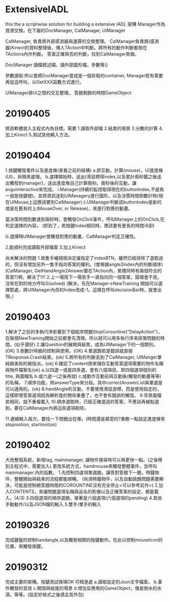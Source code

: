 # ExtensiveIADL
this the a scriptwise solution for building a extensive IADL
架構
Manager作為資源交換。在下屬的DocManager, CalManager, UIManager

CalManager, 負責將外部感測器與運算的交換整理。
CalManager負責將(感測器)Kinect的資料整理後，傳入TAction中判斷。將所有的動作判斷都放在TActions內作判斷。
答案正確與否的判斷，拉到CalManager來做。


DocManager
讀檔敘述檔，讀外部圖形檔，參數等()

參數讀取:所以會將DocManager當成是一個存取的container, Manager若有需要再從這呼叫，以GetXXX函數方式進行。

UIManager將UI之間的交互整理。
答題剩餘的時間GameObject

# 20190405
將該軟體放入主程式內為目標。需要
1.讀取外部檔
2.結束的場景
3.分數的計算
4.加上Kinect
5.測試其他輸入方法。

# 20190404
1.按鍵觸發事件以及進度條(查看之前的結構)
a.把互動，計算(mouse)，UI進度條(UI)，拆開來處理。
b.選擇開始時，送出(滑鼠標得index,以及累計兩秒鐘之後送出觸發到manager)，送出進度條自己計算兩秒。兩秒後的互動，讓avguiinteractive來完成。
  i.Manager(持續的監控取得現在的buttonIndex,不是負一就是按鍵號)，並將資訊送到UIManagery進行圖形，以及決策時間倒數計時(現在UIMouse上這應該要到CalManager)
  ii.UIManager判斷該buttonIndex是新的或是在舊有的上(MouseOver, or Release)，來進行對應的動畫。
  
  當決策時間到數達到兩秒時，會觸發OnClick事件，呼叫Manager上的OnClick,在判定選擇的內容。
  (抓到了，若按鍵Index相同時，應該要有更長的時間冷卻)
  
  iii.選擇時UIManager會觸發對應的動畫，CalManager判定正確性。
  
  
2.能順利完成讀取外部檔案
3.加上Kinect


尚未解決的問題
1.兩隻手繪競相決定誰指定了indexBTN，雖然已經排除了選取過的，但沒有增加另外一隻手指向答案的權利。(會根據angle2index內的判斷順序)
(CalManager, GetHandAngle2Answer要在TAction內，累積同時有兩個符合的答案?)啊，解決了!!!!
2.上一場雨下一場若手一直指向同一個答案，圓環會不見。沒有在對的地方呼叫S(solved)
(解決，先在Manager->NewTraining 開始可以選擇那處，將UIManager內存的Index改成-1。這樣在呼叫decisionBar時，就會出現。)

# 20190403
1.解決了之前的多執行序影響到下個程序問題StopCorountine("DelayAction")，在每個NewTraining開始之前都會先清理。所以就可以用多執行序來排第問題的時間。(似乎還好)
2.讓Question的展開與結束，成為UIManager下的一個類別。(OK)
3.倒數計時器的控制與使用。(OK)
4.單選題若是錯誤就直接TResponse.Crash結束。(ok)
5.將所有的判斷丟到了CalManager, UIManger單純做美術的被指派。(ok)
6.確認了content用來儲存互動答案選項需要的物件名稱與物件檔案名(ok)
a.以四選一或是四多選，會有八個項目。即四個選項個別的title, 與圖檔名
b.或六選一(之後再說)
c.或動作互動前與互動後(觸發的動畫等等)的名稱。
7.順序功能，用answerType來分段。其中correctAnswerList與單選是可以通用的。(ok)
8.handAngle的互動，不要使用滑鼠游標，而是使用指定的，這樣即使答案選項因為解析度的關係重疊了，也不會有錯誤的觸發。
9.背景圖檔若相同，就不重複載入
10.順序選取時，已經正確選過的答案，不應該再被點選到。要在CalManager內將這些選項剃除。

11.連續輸入兩次，要找一下問題出在哪。(時間還是甚麼的?勇敢一點設定進度條有stopmotion, startmotion)

# 20190402
大改整個系統，新增tag, mainmanager, 讓物件搜尋時可以再更快一點。(之後移到主程式中，需要加入)
更改系統方式，handmouse來觸發整體事件，並呼叫mainmanager.內的函數。
1.先控制四選項單選題。讓答對答錯下一題，時鐘物件，整體開始與結束的流程都能順暢。
(尚須時鐘物件，以及自動跳題問題需要解決，可能是控制總答題時間的COROUNTINE沒有完全停止<可以參考前作>)
2.加入CONTENTS，來讓問題選項名稱與品名的影像以及正確答案的設定，都能載入。(4/3)
3.四個選項的順序選題，接著是六個選項(六個選項的pending)
4.其他手動動作/以及JSON檔的輸入
5.雙手/單手的輸入

# 20190326
完成鍵盤的控制handangle,以及觸發相關的按鍵動作。在此以控制mouseIcon的位置，來觸發按鍵。

# 20190312
完成主要的架構。按鍵測試換場OK
可精進處
a.讀取設定的Json文字檔案。
b.事件觸發的音效
c.開頭與結尾的場景
d.增加反應用的GameObject，像是倒水的水滴，等等。(設定好格式之後請孟哲外包)
